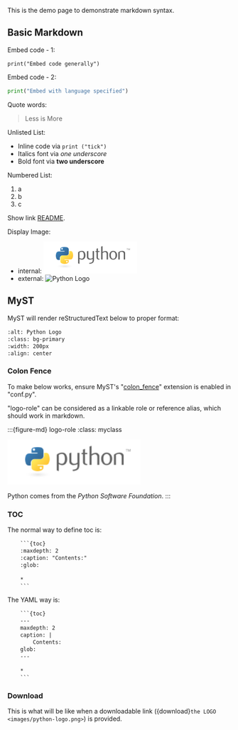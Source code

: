 
This is the demo page to demonstrate markdown syntax.

## Basic Markdown

Embed code - 1:

    print("Embed code generally")

Embed code - 2:
```py
print("Embed with language specified")
```

Quote words:
> Less is More

Unlisted List:
- Inline code via `print ("tick")`
- Italics font via _one underscore_
- Bold font via __two underscore__

Numbered List:
1. a
2. b
3. c

Show link [README](README.md).

Display Image:
- internal: ![Python Logo](images/python-logo.png)
- external: ![Python Logo](https://www.python.org/static/community_logos/python-logo.png)


## MyST
MyST will render reStructuredText below to proper format:

```{image} images/python-logo.png
:alt: Python Logo
:class: bg-primary
:width: 200px
:align: center
```

### Colon Fence
To make below works, ensure MyST's "[colon_fence](https://myst-parser.readthedocs.io/en/latest/syntax/optional.html)" extension is enabled in "conf.py".

"logo-role" can be considered as a linkable role or reference alias, which should work in markdown.

:::{figure-md} logo-role
:class: myclass

<img src="images/python-logo.png" alt="Python Logo" class="bg-primary" width="300px">

Python comes from the _Python Software Foundation_.
:::


### TOC
The normal way to define toc is:
```
    ```{toc}
    :maxdepth: 2
    :caption: "Contents:"
    :glob:

    *
    ```
```

The YAML way is:
```
    ```{toc}
    ---
    maxdepth: 2
    caption: |
        Contents:
    glob:
    ---

    *
    ```
```

### Download

This is what will be like when a downloadable link ({download}`the LOGO <images/python-logo.png>`) is provided.
